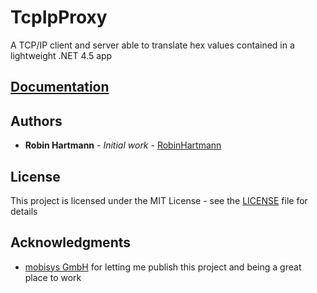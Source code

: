 # TcpIpProxy

A TCP/IP client and server able to translate hex values contained in a lightweight .NET 4.5 app

## [Documentation](/docs/index.md#documentation)

## Authors

* **Robin Hartmann** - *Initial work* - [RobinHartmann](https://github.com/RobinHartmann)

## License

This project is licensed under the MIT License - see the [LICENSE](LICENSE) file for details

## Acknowledgments

* [mobisys GmbH](https://github.com/mobisysgmbh) for letting me publish this project and being a great place to work

